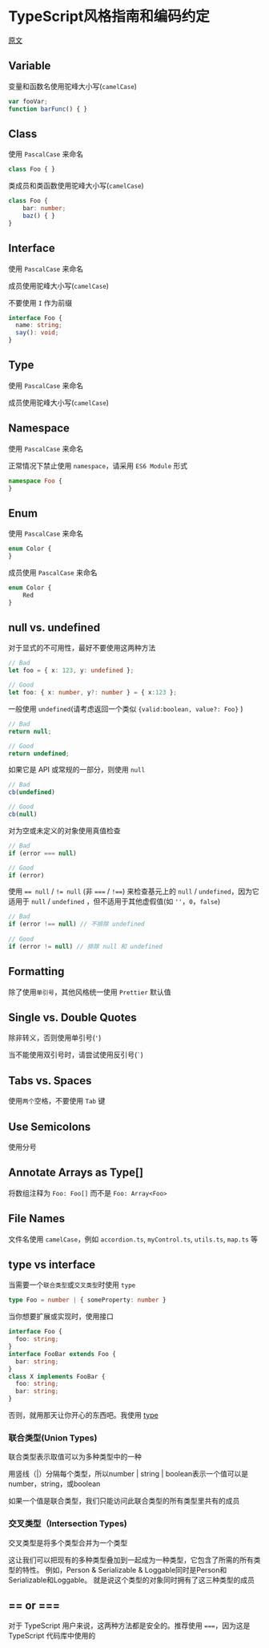 # TypeScript风格指南和编码约定

[原文](https://github.com/basarat/typescript-book/blob/master/docs/styleguide/styleguide.md)

## Variable

变量和函数名使用驼峰大小写(`camelCase`)

```typescript
var fooVar;
function barFunc() { }
```

## Class

使用 `PascalCase` 来命名

```typescript
class Foo { }
```

类成员和类函数使用驼峰大小写(`camelCase`)

```typescript
class Foo {
    bar: number;
    baz() { }
}
```

## Interface

使用 `PascalCase` 来命名

成员使用驼峰大小写(`camelCase`)

不要使用 `I` 作为前缀

```typescript
interface Foo {
  name: string;
  say(): void;
}
```

## Type

使用 `PascalCase` 来命名

成员使用驼峰大小写(`camelCase`)

## Namespace

使用 `PascalCase` 来命名

正常情况下禁止使用 `namespace`，请采用 `ES6 Module` 形式

```typescript
namespace Foo {
}
```

## Enum

使用 `PascalCase` 来命名

```typescript
enum Color {
}
```

成员使用 `PascalCase` 来命名

```typescript
enum Color {
    Red
}
```

## null vs. undefined

对于显式的不可用性，最好不要使用这两种方法

```typescript
// Bad
let foo = { x: 123, y: undefined };

// Good
let foo: { x: number, y?: number } = { x:123 };
```

一般使用 `undefined`(请考虑返回一个类似 `{valid:boolean, value?: Foo}` )

```typescript
// Bad
return null;

// Good
return undefined;
```

如果它是 API 或常规的一部分，则使用 `null`

```typescript
// Bad
cb(undefined)

// Good
cb(null)
```

对为空或未定义的对象使用真值检查

```typescript
// Bad
if (error === null)

// Good
if (error)
```

使用 `== null` / `!= null` (非 `===` / `!==`) 来检查基元上的 `null` / `undefined`，因为它适用于 `null` / `undefined` ，但不适用于其他虚假值(如 `''`，`0`，`false`)

```typescript
// Bad
if (error !== null) // 不排除 undefined
  
// Good
if (error != null) // 排除 null 和 undefined
```

## Formatting

除了使用`单引号`，其他风格统一使用 `Prettier` 默认值

## Single vs. Double Quotes

除非转义，否则使用单引号(`'`)

当不能使用双引号时，请尝试使用反引号(``` ` ```)

## Tabs vs. Spaces

使用`两个`空格，不要使用 `Tab` 键

## Use Semicolons

使用分号

## Annotate Arrays as Type[]

将数组注释为 `Foo: Foo[]` 而不是 `Foo: Array<Foo>`

## File Names

文件名使用 `camelCase`，例如 `accordion.ts`, `myControl.ts`, `utils.ts`, `map.ts` 等

## type vs interface

当需要一个`联合类型`或`交叉类型`时使用 `type`

```typescript
type Foo = number | { someProperty: number }
```

当你想要扩展或实现时，使用接口

```typescript
interface Foo {
  foo: string;
}
interface FooBar extends Foo {
  bar: string;
}
class X implements FooBar {
  foo: string;
  bar: string;
}
```

否则，就用那天让你开心的东西吧。我使用 [type](https://www.youtube.com/watch?v=IXAT3If0pGI)

### 联合类型(Union Types)

联合类型表示取值可以为多种类型中的一种

用竖线（|）分隔每个类型，所以number | string | boolean表示一个值可以是number，string，或boolean

如果一个值是联合类型，我们只能访问此联合类型的所有类型里共有的成员

### 交叉类型（Intersection Types)

交叉类型是将多个类型合并为一个类型

这让我们可以把现有的多种类型叠加到一起成为一种类型，它包含了所需的所有类型的特性。 例如，Person & Serializable & Loggable同时是Person和Serializable和Loggable。 就是说这个类型的对象同时拥有了这三种类型的成员

## == or ===

对于 TypeScript 用户来说，这两种方法都是安全的。推荐使用 `===`，因为这是 TypeScript 代码库中使用的